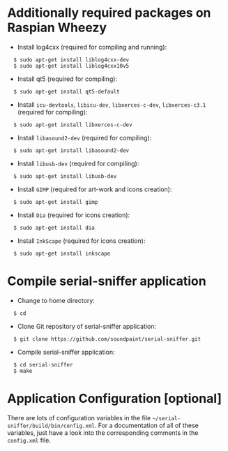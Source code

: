 Additionally required packages on Raspian Wheezy
================================================

* Install log4cxx (required for compiling and running):

```
  $ sudo apt-get install liblog4cxx-dev
  $ sudo apt-get install liblog4cxx10v5
```

* Install qt5 (required for compiling):

```
  $ sudo apt-get install qt5-default
```

* Install `icu-devtools`, `libicu-dev`, `libxerces-c-dev`,
  `libxerces-c3.1` (required for compiling):

```
  $ sudo apt-get install libxerces-c-dev
```

* Install `libasound2-dev` (required for compiling):

```
  $ sudo apt-get install libasound2-dev
```

* Install `libusb-dev` (required for compiling):

```
  $ sudo apt-get install libusb-dev
```

* Install `GIMP` (required for art-work and icons creation):

```
  $ sudo apt-get install gimp
```

* Install `Dia` (required for icons creation):

```
  $ sudo apt-get install dia
```

* Install `InkScape` (required for icons creation):

```
  $ sudo apt-get install inkscape
```

Compile serial-sniffer application
=============================

* Change to home directory:

```
  $ cd
```

* Clone Git repository of serial-sniffer application:

```
  $ git clone https://github.com/soundpaint/serial-sniffer.git
```

* Compile serial-sniffer application:

```
  $ cd serial-sniffer
  $ make
```

Application Configuration [optional]
====================================

There are lots of configuration variables in the file
`~/serial-sniffer/build/bin/config.xml`.  For a documentation of all
of these variables, just have a look into the corresponding comments
in the `config.xml` file.
